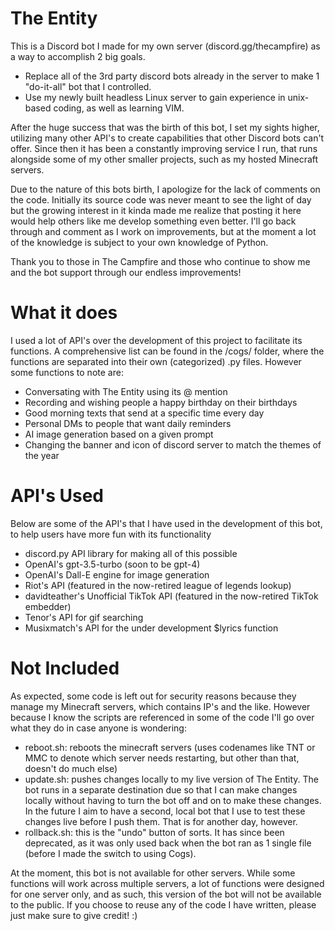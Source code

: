 # The Entity
This is a Discord bot I made for my own server (discord.gg/thecampfire) as a way to accomplish 2 big goals.
- Replace all of the 3rd party discord bots already in the server to make 1 "do-it-all" bot that I controlled.
- Use my newly built headless Linux server to gain experience in unix-based coding, as well as learning VIM.

After the huge success that was the birth of this bot, I set my sights higher, utilizing many other API's to create capabilities that other Discord bots can't offer. Since then it has been a constantly improving service I run, that runs alongside some of my other smaller projects, such as my hosted Minecraft servers.

Due to the nature of this bots birth, I apologize for the lack of comments on the code. Initially its source code was never meant to see the light of day but the growing interest in it kinda made me realize that posting it here would help others like me develop something even better. I'll go back through and comment as I work on improvements, but at the moment a lot of the knowledge is subject to your own knowledge of Python.

Thank you to those in The Campfire and those who continue to show me and the bot support through our endless improvements!

# What it does
I used a lot of API's over the development of this project to facilitate its functions. A comprehensive list can be found in the /cogs/ folder, where the functions are separated into their own (categorized) .py files. However some functions to note are:
- Conversating with The Entity using its @ mention
- Recording and wishing people a happy birthday on their birthdays
- Good morning texts that send at a specific time every day
- Personal DMs to people that want daily reminders
- AI image generation based on a given prompt
- Changing the banner and icon of discord server to match the themes of the year

# API's Used
Below are some of the API's that I have used in the development of this bot, to help users have more fun with its functionality
- discord.py API library for making all of this possible
- OpenAI's gpt-3.5-turbo (soon to be gpt-4)
- OpenAI's Dall-E engine for image generation
- Riot's API (featured in the now-retired league of legends lookup)
- davidteather's Unofficial TikTok API (featured in the now-retired TikTok embedder)
- Tenor's API for gif searching
- Musixmatch's API for the under development $lyrics function

# Not Included
As expected, some code is left out for security reasons because they manage my Minecraft servers, which contains IP's and the like. However because I know the scripts are referenced in some of the code I'll go over what they do in case anyone is wondering:
- reboot.sh: reboots the minecraft servers (uses codenames like TNT or MMC to denote which server needs restarting, but other than that, doesn't do much else)
- update.sh: pushes changes locally to my live version of The Entity. The bot runs in a separate destination due so that I can make changes locally without having to turn the bot off and on to make these changes. In the future I aim to have a second, local bot that I use to test these changes live before I push them. That is for another day, however.
- rollback.sh: this is the "undo" button of sorts. It has since been deprecated, as it was only used back when the bot ran as 1 single file (before I made the switch to using Cogs).

At the moment, this bot is not available for other servers. While some functions will work across multiple servers, a lot of functions were designed for one server only, and as such, this version of the bot will not be available to the public. If you choose to reuse any of the code I have written, please just make sure to give credit! :)
